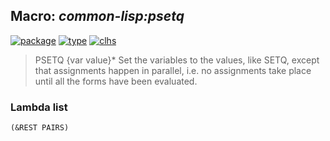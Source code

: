 ## Macro: ***common-lisp:psetq***
[![package](https://img.shields.io/badge/Package-COMMON--LISP-5f9ea0.svg?style=social&colorA=999999)](../) [![type](https://img.shields.io/badge/Type-Macro-5f9ea0.svg?style=social&colorA=999999)](../#macro) [![clhs](https://img.shields.io/badge/CLHS-PSETQ-5f9ea0.svg?style=social&colorA=999999)](http://www.lispworks.com/documentation/HyperSpec/Body/m_psetq.htm) 

> PSETQ {var value}*
> Set the variables to the values, like SETQ, except that assignments
> happen in parallel, i.e. no assignments take place until all the
> forms have been evaluated.

### Lambda list
```
(&REST PAIRS)
```
